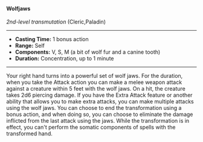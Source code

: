 #### Wolfjaws
*2nd-level transmutation* (Cleric,Paladin)
___
- **Casting Time:** 1 bonus action
- **Range:** Self
- **Components:** V, S, M (a bit of wolf fur and a canine tooth)
- **Duration:** Concentration, up to 1 minute
---
Your right hand turns into a powerful set of wolf
jaws. For the duration, when you take the Attack
action you can make a melee weapon attack against
a creature within 5 feet with the wolf jaws. On a hit,
the creature takes 2d6 piercing damage. If you have
the Extra Attack feature or another ability that
allows you to make extra attacks, you can make
multiple attacks using the wolf jaws.
You can choose to end the transformation using a
bonus action, and when doing so, you can choose to
eliminate the damage inflicted from the last attack
using the jaws. While the transformation is in
effect, you can't perform the somatic components of
spells with the transformed hand.
